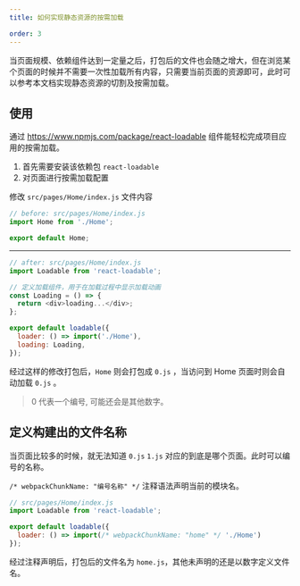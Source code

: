 ```yaml
---
title: 如何实现静态资源的按需加载

order: 3
---
```


当页面规模、依赖组件达到一定量之后，打包后的文件也会随之增大，但在浏览某个页面的时候并不需要一次性加载所有内容，只需要当前页面的资源即可，此时可以参考本文档实现静态资源的切割及按需加载。

## 使用

通过 <https://www.npmjs.com/package/react-loadable> 组件能轻松完成项目应用的按需加载。

1. 首先需要安装该依赖包 `react-loadable`
2. 对页面进行按需加载配置

修改 `src/pages/Home/index.js` 文件内容

```js
// before: src/pages/Home/index.js
import Home from './Home';

export default Home;
```

---

```js
// after: src/pages/Home/index.js
import Loadable from 'react-loadable';

// 定义加载组件，用于在加载过程中显示加载动画
const Loading = () => {
  return <div>loading...</div>;
};

export default loadable({
  loader: () => import('./Home'),
  loading: Loading,
});
```

经过这样的修改打包后，`Home` 则会打包成 `0.js` ，当访问到 Home 页面时则会自动加载 `0.js` 。

> 0 代表一个编号, 可能还会是其他数字。

## 定义构建出的文件名称

当页面比较多的时候，就无法知道 `0.js` `1.js` 对应的到底是哪个页面。此时可以编号的名称。

`/* webpackChunkName: "编号名称" */` 注释语法声明当前的模块名。

```js
// src/pages/Home/index.js
import Loadable from 'react-loadable';

export default loadable({
  loader: () => import(/* webpackChunkName: "home" */ './Home')
});
```

经过注释声明后，打包后的文件名为 `home.js`，其他未声明的还是以数字定义文件名。